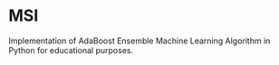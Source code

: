 # MSI
Implementation of AdaBoost Ensemble Machine Learning Algorithm in Python for educational purposes.
